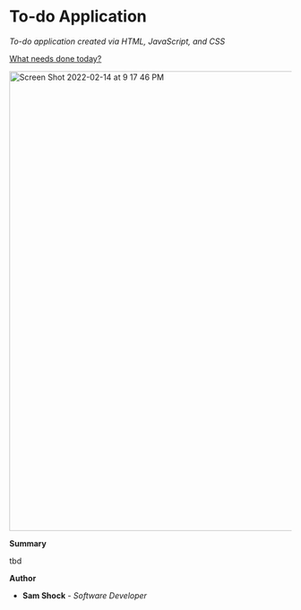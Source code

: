 # To-do Application

_To-do application created via HTML, JavaScript, and CSS_

[What needs done today?](https://sam-shock924.github.io/ToDo_v2/)

<img width="821" alt="Screen Shot 2022-02-14 at 9 17 46 PM" src="https://user-images.githubusercontent.com/83183939/153980180-2389ddae-fdb3-4288-b09c-2df7ef4fd541.png">


**Summary**
  
  tbd
  
**Author**
  
  * **Sam Shock** - _Software Developer_ 
